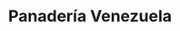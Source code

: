 ---
title: "Panadería Venezuela"
url: /caracas/panaderia-venezuela-av-los-proceres/
shop: Bäckerei
---